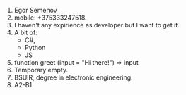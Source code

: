 1. Egor Semenov
2. mobile: +375333247518.
3. I haven't any expirience as developer but I want to get it.
4. A bit of:
     - C#,
     - Python
     - JS
5. function greet (input = "Hi there!") => input
6. Temporary empty.
7. BSUIR, degree in electronic engineering.
8. A2-B1

